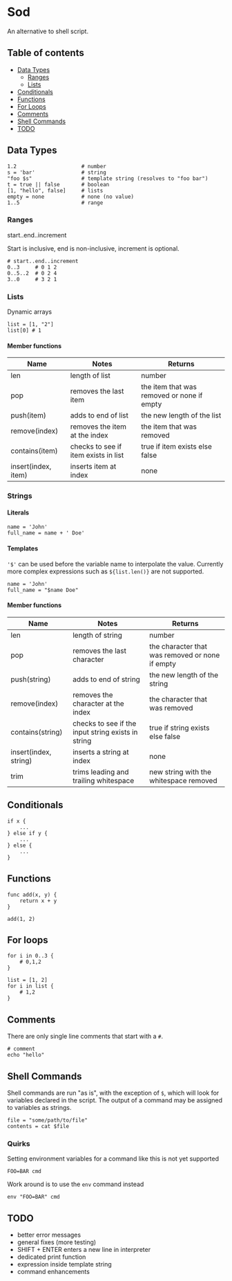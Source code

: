 # Sod

An alternative to shell script.

## Table of contents

- [Data Types](#data-types)
  - [Ranges](#ranges)
  - [Lists](#lists)
- [Conditionals](#conditionals)
- [Functions](#functions)
- [For Loops](#for-loops)
- [Comments](#comments)
- [Shell Commands](#shell-commands)
- [TODO](#todo)

## Data Types

```
1.2                     # number
s = 'bar'               # string
"foo $s"                # template string (resolves to "foo bar")
t = true || false       # boolean
[1, "hello", false]     # lists
empty = none            # none (no value)
1..5                    # range
```

### Ranges

start..end..increment

Start is inclusive, end is non-inclusive, increment is optional.

```
# start..end..increment
0..3     # 0 1 2
0..5..2  # 0 2 4
3..0     # 3 2 1
```

### Lists

Dynamic arrays

```
list = [1, "2"]
list[0] # 1
```

#### Member functions

| Name                | Notes                                | Returns                                    |
| ------------------- | ------------------------------------ | ------------------------------------------ |
| len                 | length of list                       | number                                     |
| pop                 | removes the last item                | the item that was removed or none if empty |
| push(item)          | adds to end of list                  | the new length of the list                 |
| remove(index)       | removes the item at the index        | the item that was removed                  |
| contains(item)      | checks to see if item exists in list | true if item exists else false             |
| insert(index, item) | inserts item at index                | none                                       |

### Strings

#### Literals

```
name = 'John'
full_name = name + ' Doe'
```

#### Templates

`'$'` can be used before the variable name to interpolate the value. Currently more complex expressions such as `${list.len()}` are not supported.

```
name = 'John'
full_name = "$name Doe"
```

#### Member functions

| Name                  | Notes                                              | Returns                                         |
| --------------------- | -------------------------------------------------- | ----------------------------------------------- |
| len                   | length of string                                   | number                                          |
| pop                   | removes the last character                         | the character that was removed or none if empty |
| push(string)          | adds to end of string                              | the new length of the string                    |
| remove(index)         | removes the character at the index                 | the character that was removed                  |
| contains(string)      | checks to see if the input string exists in string | true if string exists else false                |
| insert(index, string) | inserts a string at index                          | none                                            |
| trim                  | trims leading and trailing whitespace              | new string with the whitespace removed          |

## Conditionals

```
if x {
    ...
} else if y {
    ...
} else {
    ...
}
```

## Functions

```
func add(x, y) {
    return x + y
}

add(1, 2)
```

## For loops

```
for i in 0..3 {
    # 0,1,2
}

list = [1, 2]
for i in list {
    # 1,2
}
```

## Comments

There are only single line comments that start with a `#`.

```
# comment
echo "hello"
```

## Shell Commands

Shell commands are run "as is", with the exception of `$`, which will look for variables declared in the script. The output of a command may be assigned to variables as strings.

```
file = "some/path/to/file"
contents = cat $file
```

### Quirks

Setting environment variables for a command like this is not yet supported

```
FOO=BAR cmd
```

Work around is to use the `env` command instead

```
env "FOO=BAR" cmd
```

## TODO

- better error messages
- general fixes (more testing)
- SHIFT + ENTER enters a new line in interpreter
- dedicated print function
- expression inside template string
- command enhancements
